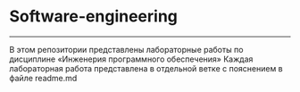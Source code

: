 # Software-engineering
___
В этом репозитории представлены лабораторные работы по дисциплине «Инженерия 
программного обеспечения»
Каждая лабораторная работа представлена в отдельной ветке с пояснением в файле readme.md
